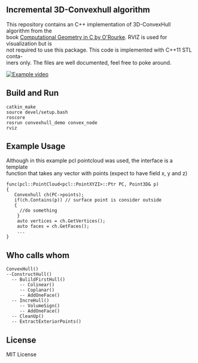 ## Incremental 3D-Convexhull algorithm
This repository contains an C++ implementation of 3D-ConvexHull algorithm from the  
book [Computational Geometry in C by O'Rourke](http://crtl-i.com/PDF/comp_c.pdf). RVIZ is used for visualization but is  
not required to use this package. This code is implemented with C++11 STL conta-  
iners only. The files are well documented, feel free to poke around.

[![Example video](https://media.giphy.com/media/hsV1GgRby1M4kDbAgm/giphy.gif)](https://youtu.be/DDgGc7_fEyU)

## Build and Run
    catkin_make
    source devel/setup.bash
    roscore
    rosrun convexhull_demo convex_node
    rviz
    
## Example Usage
Although in this example pcl pointcloud was used, the interface is a template  
function that takes any vector with points (expect to have field x, y and z)

    func(pcl::PointCloud<pcl::PointXYZI>::Ptr PC, Point3D& p)   
    {  
       Convexhull ch(PC->points);  
       if(ch.Contains(p)) // surface point is consider outside  
       {  
         //do something  
        }  
        auto vertices = ch.GetVertices();   
        auto faces = ch.GetFaces();  
        ...  
    }  

## Who calls whom
    ConvexHull()
    --ConstructHull()
      -- BulildFirstHull()
         -- Colinear()
         -- Coplanar()
         -- AddOneFace()
      -- IncreHull()
         -- VolumeSign()
         -- AddOneFace()
      -- CleanUp()
      -- ExtractExteriorPoints()

## License
  MIT License
